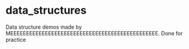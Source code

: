 # data_structures
Data structure demos made by MEEEEEEEEEEEEEEEEEEEEEEEEEEEEEEEEEEEEEEEEEEEEEEE. Done for practice
